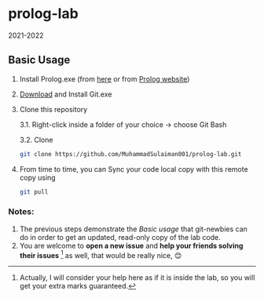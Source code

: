 # prolog-lab 
2021-2022

## Basic Usage

1. Install Prolog.exe (from [here](res/swipl-8.4.2-1.x64.exe) or from [Prolog website](https://www.swi-prolog.org/download/stable))

2. [Download](https://git-scm.com/downloads) and Install Git.exe

3. Clone this repository

    3.1. Right-click inside a folder of your choice -> choose Git Bash
    
    3.2. Clone
    ```bash
    git clone https://github.com/MuhammadSulaiman001/prolog-lab.git
    ```
4. From time to time, you can Sync your code local copy with this remote copy using
    ```bash
    git pull
    ```
    
### Notes: 

1. The previous steps demonstrate the *Basic usage* that git-newbies can do in order to get an updated, read-only copy of the lab code.
2. You are welcome to **open a new issue** and **help your friends solving their issues** [^1] as well, that would be really nice, :blush:

[^1]: Actually, I will consider your help here as if it is inside the lab, so you will get your extra marks guaranteed.